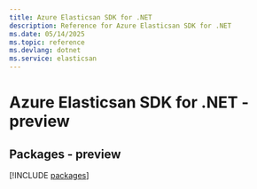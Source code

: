 ```yaml
---
title: Azure Elasticsan SDK for .NET
description: Reference for Azure Elasticsan SDK for .NET
ms.date: 05/14/2025
ms.topic: reference
ms.devlang: dotnet
ms.service: elasticsan
---
```

# Azure Elasticsan SDK for .NET - preview
## Packages - preview
[!INCLUDE [packages](elasticsan-index.md)]